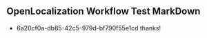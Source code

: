 ## OpenLocalization Workflow Test MarkDown
* 6a20cf0a-db85-42c5-979d-bf790f55e1cd 
thanks!<!--HONumber=Mar16_HO4-->

